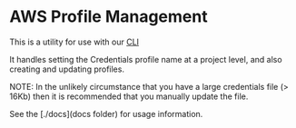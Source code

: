 # AWS Profile Management

This is a utility for use with our [CLI](https://github.com/blinkmobile/cli)

It handles setting the Credentials profile name at a project level, and also
creating and updating profiles.

NOTE: In the unlikely circumstance that you have a large credentials file 
(> 16Kb) then it is recommended that you manually update the file.

See the [./docs](docs folder) for usage information.
